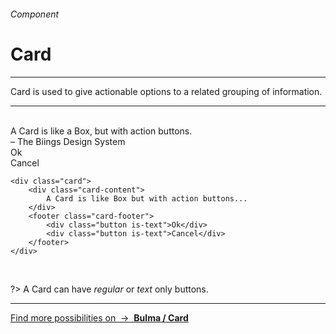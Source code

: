 <h6 class="is-uppercase has-text-grey has-text-weight-medium is-size-6 is-size-7-mobile">Component</h6>
<h1 class="title is-family-secondary is-size-2-mobile">Card</h1>
<hr class="is-visible is-size-3">
<p class="subtitle is-size-4-tablet is-family-secondary">
    <span class="has-text-weight-semibold">Card</span> is used to give actionable options to a related grouping of information.
</p>
<hr class="is-visible is-size-3"><br>

<div class="box has-background-white-bis is-radiusless-bl is-radiusless-br is-large is-marginless">
    <div class="card">
        <div class="card-content">
            <div class="title is-family-secondary">A Card is like a Box, but with action buttons.</div>
            <div class="subtitle is-6">– The Biings Design System</div>
        </div>
        <footer class="card-footer is-size-7">
            <div class="button is-text">Ok</div>
            <div class="button is-text">Cancel</div>
        </footer>
    </div>
</div>

    <div class="card">
        <div class="card-content">
            A Card is like Box but with action buttons...
        </div>
        <footer class="card-footer">
            <div class="button is-text">Ok</div>
            <div class="button is-text">Cancel</div>
        </footer>
    </div>
<br>

?> A Card can have<em> regular </em>or<em> text </em>only buttons.

<hr>

<a href="https://bulma.io/documentation/components/card/" target="blank" class="box is-well has-text-grey-dark">
    Find more possibilities on &nbsp;→&nbsp; <strong class="has-text-primary">Bulma / Card</strong></a>
</a>